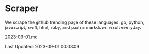 # Scraper

We scrape the github trending page of these languages: go, python, javascript, swift, html, ruby, and push a markdown result everyday.

[2023-09-01.md](https://github.com/henson/Scraper/blob/master/2023-09-01.md)

Last Updated: 2023-09-01 00:03:09